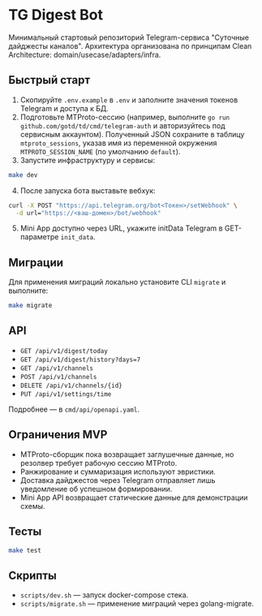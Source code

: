 # TG Digest Bot

Минимальный стартовый репозиторий Telegram-сервиса "Суточные дайджесты каналов". Архитектура организована по принципам Clean Architecture: domain/usecase/adapters/infra.

## Быстрый старт

1. Скопируйте `.env.example` в `.env` и заполните значения токенов Telegram и доступа к БД.
2. Подготовьте MTProto-сессию (например, выполните `go run github.com/gotd/td/cmd/telegram-auth` и авторизуйтесь под сервисным
   аккаунтом). Полученный JSON сохраните в таблицу `mtproto_sessions`, указав имя из переменной окружения `MTPROTO_SESSION_NAME`
   (по умолчанию `default`).
3. Запустите инфраструктуру и сервисы:

```bash
make dev
```

4. После запуска бота выставьте вебхук:

```bash
curl -X POST "https://api.telegram.org/bot<Токен>/setWebhook" \
  -d url="https://<ваш-домен>/bot/webhook"
```

5. Mini App доступно через URL, укажите initData Telegram в GET-параметре `init_data`.

## Миграции

Для применения миграций локально установите CLI `migrate` и выполните:

```bash
make migrate
```

## API

- `GET /api/v1/digest/today`
- `GET /api/v1/digest/history?days=7`
- `GET /api/v1/channels`
- `POST /api/v1/channels`
- `DELETE /api/v1/channels/{id}`
- `PUT /api/v1/settings/time`

Подробнее — в `cmd/api/openapi.yaml`.

## Ограничения MVP

- MTProto-сборщик пока возвращает заглушечные данные, но резолвер требует рабочую сессию MTProto.
- Ранжирование и суммаризация используют эвристики.
- Доставка дайджестов через Telegram отправляет лишь уведомление об успешном формировании.
- Mini App API возвращает статические данные для демонстрации схемы.

## Тесты

```bash
make test
```

## Скрипты

- `scripts/dev.sh` — запуск docker-compose стека.
- `scripts/migrate.sh` — применение миграций через golang-migrate.

